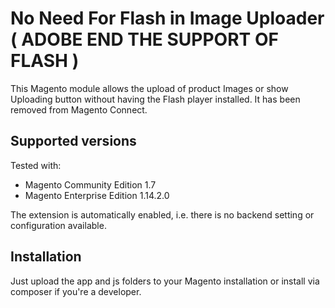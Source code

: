 No Need For Flash in Image Uploader ( ADOBE END THE SUPPORT OF FLASH )
=======================

This Magento module allows the upload of product Images or show Uploading button without having the Flash player installed. It has been removed from Magento Connect.

Supported versions
------------

Tested with:
* Magento Community Edition 1.7
* Magento Enterprise Edition 1.14.2.0

The extension is automatically enabled, i.e. there is no backend setting or configuration available.

Installation
------------

Just upload the app and js folders to your Magento installation or install via composer if you're a developer.
